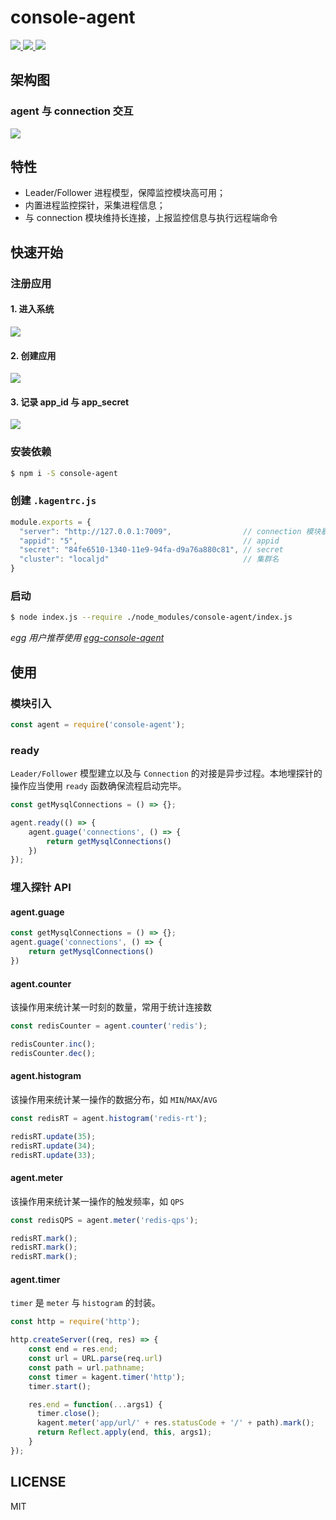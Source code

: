 
<p align=center>
    <h1>console-agent</h1>
    <a href="https://github.com/kaola-fed/kagent">
        <img src="https://img.shields.io/npm/v/kagent.svg?style=for-the-badge"/>
    </a>
    <a href="https://travis-ci.org/kaola-fed/kagent">
        <img src="https://img.shields.io/travis-ci/kaola-fed/kagent.svg?branch=feature_megalo&style=for-the-badge"/>
    </a>
    <a href="https://codecov.io/gh/kaola-fed/kagent">
        <img src="https://img.shields.io/codecov/c/github/kaola-fed/kagent.svg?style=for-the-badge"/>
    </a>
</p>

## 架构图
### agent 与 connection 交互
![](https://user-images.githubusercontent.com/10825163/50828911-b761f200-137d-11e9-90f8-f94db6d9eed3.png)

## 特性
* Leader/Follower 进程模型，保障监控模块高可用；
* 内置进程监控探针，采集进程信息；
* 与 connection 模块维持长连接，上报监控信息与执行远程端命令

## 快速开始
### 注册应用
#### 1. 进入系统
![](https://user-images.githubusercontent.com/10825163/50830874-1296e300-1384-11e9-8872-dee5d2a1a4b2.png)
#### 2. 创建应用
![](https://user-images.githubusercontent.com/10825163/50830884-1b87b480-1384-11e9-9ee9-2fd4b49c9c8e.png)
#### 3. 记录 app_id 与 app_secret
![](https://user-images.githubusercontent.com/10825163/50830883-19255a80-1384-11e9-9f99-e2b37bc52221.png)

### 安装依赖
```bash
$ npm i -S console-agent
```

### 创建 `.kagentrc.js`
```js
module.exports = {
  "server": "http://127.0.0.1:7009",                // connection 模块暴露的地址
  "appid": "5",                                     // appid
  "secret": "84fe6510-1340-11e9-94fa-d9a76a880c81", // secret
  "cluster": "localjd"                              // 集群名
}
```

### 启动
```bash
$ node index.js --require ./node_modules/console-agent/index.js
```
*egg 用户推荐使用 [egg-console-agent](https://github.com/kaola-fed/egg-console-agent)*

## 使用
### 模块引入
```js
const agent = require('console-agent');
```

### ready
`Leader/Follower` 模型建立以及与 `Connection` 的对接是异步过程。本地埋探针的操作应当使用 `ready` 函数确保流程启动完毕。

```js
const getMysqlConnections = () => {};

agent.ready(() => {
    agent.guage('connections', () => {
        return getMysqlConnections()
    })
});
```

### 埋入探针 API
#### agent.guage
```js
const getMysqlConnections = () => {};
agent.guage('connections', () => {
    return getMysqlConnections()
})
```

#### agent.counter
该操作用来统计某一时刻的数量，常用于统计连接数

```js
const redisCounter = agent.counter('redis');

redisCounter.inc();
redisCounter.dec();
```

#### agent.histogram
该操作用来统计某一操作的数据分布，如 `MIN`/`MAX`/`AVG`

```js
const redisRT = agent.histogram('redis-rt');

redisRT.update(35);
redisRT.update(34);
redisRT.update(33);
```

#### agent.meter
该操作用来统计某一操作的触发频率，如 `QPS`

```js
const redisQPS = agent.meter('redis-qps');

redisRT.mark();
redisRT.mark();
redisRT.mark();
```


#### agent.timer
`timer` 是 `meter` 与 `histogram` 的封装。

```js
const http = require('http');

http.createServer((req, res) => {
    const end = res.end;
    const url = URL.parse(req.url)
    const path = url.pathname;
    const timer = kagent.timer('http');
    timer.start();

    res.end = function(...args1) {
      timer.close();
      kagent.meter('app/url/' + res.statusCode + '/' + path).mark();
      return Reflect.apply(end, this, args1);
    }
});
```

## LICENSE
MIT
